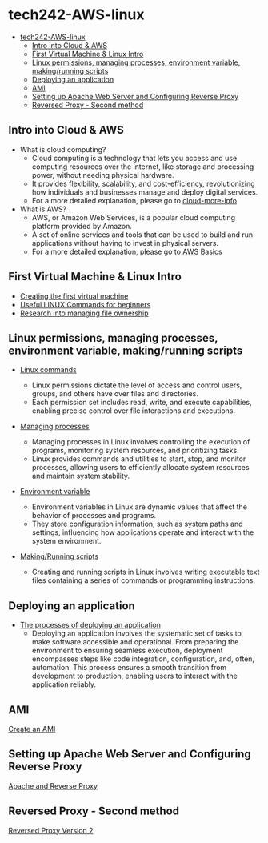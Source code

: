# tech242-AWS-linux

- [tech242-AWS-linux](#tech242-aws-linux)
  - [Intro into Cloud \& AWS](#intro-into-cloud--aws)
  - [First Virtual Machine \& Linux Intro](#first-virtual-machine--linux-intro)
  - [Linux permissions, managing processes, environment variable, making/running scripts](#linux-permissions-managing-processes-environment-variable-makingrunning-scripts)
  - [Deploying an application](#deploying-an-application)
  - [AMI](#ami)
  - [Setting up Apache Web Server and Configuring Reverse Proxy](#setting-up-apache-web-server-and-configuring-reverse-proxy)
  - [Reversed Proxy - Second method](#reversed-proxy---second-method)


## Intro into Cloud & AWS

- What is cloud computing?
     - Cloud computing is a technology that lets you access and use computing resources over the internet, like storage and processing power, without needing physical hardware. 
     - It provides flexibility, scalability, and cost-efficiency, revolutionizing how individuals and businesses manage and deploy digital services.
     - For a more detailed explanation, please go to [cloud-more-info](Day1-resources/cloud-more-info.md)
- What is AWS?
     - AWS, or Amazon Web Services, is a popular cloud computing platform provided by Amazon. 
     - A set of online services and tools that can be used to build and run applications without having to invest in physical servers.
     - For a more detailed explanation, please go to [AWS Basics](Day1-resources/aws-basics.md)

## First Virtual Machine & Linux Intro

- [Creating the first virtual machine](Day2-resources/create-vm.md)
- [Useful LINUX Commands for beginners](Day2-resources/LINUXcommands.md)
- [Research into managing file ownership](Day2-resources/file-ownership.md)

## Linux permissions, managing processes, environment variable, making/running scripts

- [Linux commands](Day2-resources/LINUXcommands.md)
    - Linux permissions dictate the level of access and control users, groups, and others have over files and directories. 
    - Each permission set includes read, write, and execute capabilities, enabling precise control over file interactions and executions.


- [Managing processes](Day3-resources/Processes.md)
    - Managing processes in Linux involves controlling the execution of programs, monitoring system resources, and prioritizing tasks. 
    - Linux provides commands and utilities to start, stop, and monitor processes, allowing users to efficiently allocate system resources and maintain system stability.

- [Environment variable](Day3-resources/Environment_Variables.md)
    - Environment variables in Linux are dynamic values that affect the behavior of processes and programs. 
    - They store configuration information, such as system paths and settings, influencing how applications operate and interact with the system environment.

- [Making/Running scripts](Day3-resources/Creating_RunningScript.md)
    - Creating and running scripts in Linux involves writing executable text files containing a series of commands or programming instructions. 

## Deploying an application
- [The processes of deploying an application](<Day 5/process_of_deploying.md/process_of_deploying_main.md>)
    - Deploying an application involves the systematic set of tasks to make software accessible and operational. From preparing the environment to ensuring seamless execution, deployment encompasses steps like code integration, configuration, and, often, automation. This process ensures a smooth transition from development to production, enabling users to interact with the application reliably.

## AMI
[Create an AMI](Day5-resources/create_ami.md)

## Setting up Apache Web Server and Configuring Reverse Proxy
[Apache and Reverse Proxy](Day5-resources/Day5.md)

## Reversed Proxy - Second method
[Reversed Proxy Version 2](<../Week 2/second_method_reversed_proxy.md>)
